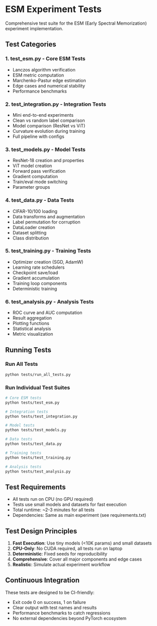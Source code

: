 # ESM Experiment Tests

Comprehensive test suite for the ESM (Early Spectral Memorization) experiment implementation.

## Test Categories

### 1. **test_esm.py** - Core ESM Tests
- Lanczos algorithm verification
- ESM metric computation
- Marchenko-Pastur edge estimation
- Edge cases and numerical stability
- Performance benchmarks

### 2. **test_integration.py** - Integration Tests
- Mini end-to-end experiments
- Clean vs random label comparison
- Model comparison (ResNet vs ViT)
- Curvature evolution during training
- Full pipeline with configs

### 3. **test_models.py** - Model Tests
- ResNet-18 creation and properties
- ViT model creation
- Forward pass verification
- Gradient computation
- Train/eval mode switching
- Parameter groups

### 4. **test_data.py** - Data Tests
- CIFAR-10/100 loading
- Data transforms and augmentation
- Label permutation for corruption
- DataLoader creation
- Dataset splitting
- Class distribution

### 5. **test_training.py** - Training Tests
- Optimizer creation (SGD, AdamW)
- Learning rate schedulers
- Checkpoint save/load
- Gradient accumulation
- Training loop components
- Deterministic training

### 6. **test_analysis.py** - Analysis Tests
- ROC curve and AUC computation
- Result aggregation
- Plotting functions
- Statistical analysis
- Metric visualization

## Running Tests

### Run All Tests
```bash
python tests/run_all_tests.py
```

### Run Individual Test Suites
```bash
# Core ESM tests
python tests/test_esm.py

# Integration tests
python tests/test_integration.py

# Model tests
python tests/test_models.py

# Data tests
python tests/test_data.py

# Training tests
python tests/test_training.py

# Analysis tests
python tests/test_analysis.py
```

## Test Requirements

- All tests run on CPU (no GPU required)
- Tests use small models and datasets for fast execution
- Total runtime: ~2-3 minutes for all tests
- Dependencies: Same as main experiment (see requirements.txt)

## Test Design Principles

1. **Fast Execution**: Use tiny models (<10K params) and small datasets
2. **CPU-Only**: No CUDA required, all tests run on laptop
3. **Deterministic**: Fixed seeds for reproducibility
4. **Comprehensive**: Cover all major components and edge cases
5. **Realistic**: Simulate actual experiment workflow

## Continuous Integration

These tests are designed to be CI-friendly:
- Exit code 0 on success, 1 on failure
- Clear output with test names and results
- Performance benchmarks to catch regressions
- No external dependencies beyond PyTorch ecosystem